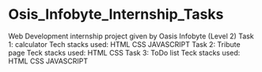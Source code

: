 # Osis_Infobyte_Internship_Tasks
Web Development internship project given by Oasis Infobyte (Level 2)  Task 1: calculator  Tech stacks used: HTML CSS JAVASCRIPT  Task 2: Tribute page  Teck stacks used: HTML CSS  Task 3: ToDo list  Teck stacks used: HTML CSS JAVASCRIPT
